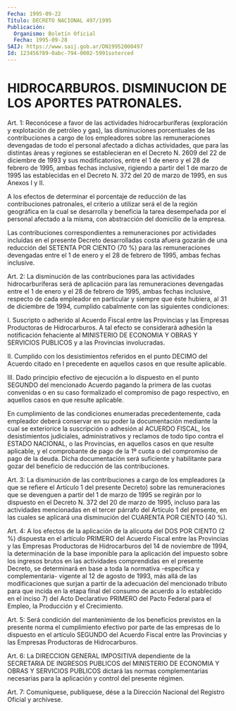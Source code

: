 ```yaml
---
Fecha: 1995-09-22
Título: DECRETO NACIONAL 497/1995
Publicación:
  Organismo: Boletín Oficial
  Fecha: 1995-09-28
SAIJ: https://www.saij.gob.ar/DN19952000497
Id: 123456789-0abc-794-0002-5991soterced
---
```

# HIDROCARBUROS. DISMINUCION DE LOS APORTES PATRONALES.

<a id="1"></a>
Art. 1: Reconócese a favor de las actividades hidrocarburíferas  (exploración y explotación de petróleo  y  gas), las disminuciones porcentuales de las contribuciones a cargo de los empleadores sobre las remuneraciones devengadas de todo el personal afectado a dichas actividades,  que  para  las  distintas  áreas  y regiones  se establecieran en el Decreto N. 2609 del 22 de diciembre de 1993 y sus  modificatorios,  entre  el  1  de  enero  y el 28 de febrero de 1995, ambas fechas inclusive, rigiendo a partir del 1 de marzo de 1995 las establecidas en el Decreto N. 372 del 20  de marzo de 1995, en sus Anexos I y II.

A  los  efectos  de  determinar  el  porcentaje de reducción de las contribuciones patronales, el criterio  a  utilizar  será   el de la región  geográfica  en  la  cual se desarrolla y beneficia la tarea desempeñada por el personal afectado  a  la  misma, con abstracción del domicilio de la empresa.

Las contribuciones correspondientes a remuneraciones por actividades  incluidas  en el presente Decreto desarrolladas  costa afuera gozarán de una reducción  del SETENTA POR CIENTO (70 %) para las remuneraciones devengadas entre  el  1  de  enero  y  el  28 de febrero de 1995, ambas fechas inclusive.

<a id="2"></a>
Art.  2: La disminución de las contribuciones para las actividades hidrocarburíferas   será   de  aplicación  para  las  remuneraciones devengadas entre el  1  de  enero y el 28 de febrero de 1995, ambas fechas  inclusive,  respecto de  cada  empleador  en  particular  y siempre que éste hubiera,  al  31  de  diciembre  de 1994, cumplido cabalmente con las siguientes condiciones:

I.  Suscripto o adherido al Acuerdo Fiscal entre las  Provincias  y las  Empresas   Productoras  de  Hidrocarburos.  A  tal  efecto  se considerará  adhesión  la  notificación  fehaciente al MINISTERIO DE ECONOMIA Y OBRAS Y SERVICIOS PUBLICOS y a las Provincias involucradas.

II. Cumplido con los desistimientos referidos  en  el  punto DECIMO del  Acuerdo  citado  en  I  precedente  en aquellos casos en  que resulte aplicable.

III.  Dado principio efectivo de ejecución a  lo  dispuesto  en  el punto SEGUNDO  del  mencionado  Acuerdo  pagando  la primera de las cuotas  convenidas o en su caso formalizado el compromiso  de  pago respectivo,    en  aquellos  casos  en  que  resulte  aplicable.

En cumplimiento de las condiciones enumeradas precedentemente, cada empleador deberá  conservar en su poder la documentación mediante la cual se exteriorice  la  suscripción  o adhesión al ACUERDO FISCAL, los desistimientos judiciales, administrativos  y  reclamos de todo tipo contra el ESTADO NACIONAL, o las Provincias, en aquellos casos en que resulte aplicable, y el comprobante de pago de la 1º cuota o del  compromiso  de  pago  de  la  deuda. Dicha documentación  será suficiente y habilitante para gozar  del  beneficio de reducción de las contribuciones.

<a id="3"></a>
Art.  3:  La disminución de las contribuciones  a  cargo  de  los empleadores (a  que  se refiere el Artículo 1 del presente Decreto) sobre las remuneraciones  que  se devenguen a partir del 1 de marzo de 1995 se regirán por lo dispuesto  en  el Decreto N. 372 del 20 de marzo  de  1995,  incluso para las actividades  mencionadas  en  el tercer párrafo del  Artículo  1  del  presente,  en  las  cuales se aplicará   una  disminución  del  CUARENTA  POR  CIENTO  (40  %).

<a id="4"></a>
Art. 4: A los efectos de la aplicación de la alícuota del  DOS POR CIENTO  (2  %)  dispuesta en el artículo PRIMERO del Acuerdo Fiscal entre las Provincias  y  las  Empresas Productoras de Hidrocarburos del 14 de noviembre de 1994, la  determinación de la base imponible para la aplicación del impuesto sobre  los  ingresos  brutos en las actividades comprendidas en el presente Decreto, se determinará  en base  a  toda la normativa -específica y complementaria- vigente al 12 de agosto  de  1993, más allá de las modificaciones que surjan a partir de la adecuación  del  mencionado tributo para que incida en la etapa final del consumo de acuerdo a lo establecido en el inciso 7) del Acto Declarativo PRIMERO  del  Pacto Federal para el Empleo, la Producción y el Crecimiento.

<a id="5"></a>
Art.  5:  Será  condición  del mantenimiento  de  los  beneficios previstos en la presente norma  el  cumplimiento efectivo por parte de las empresas de lo dispuesto en el  artículo SEGUNDO del Acuerdo Fiscal  entre  las  Provincias  y  las  Empresas    Productoras  de Hidrocarburos.

<a id="6"></a>
Art.  6:  La  DIRECCION  GENERAL  IMPOSITIVA  dependiente  de  la SECRETARIA DE INGRESOS PUBLICOS del MINISTERIO DE  ECONOMIA Y OBRAS Y SERVICIOS PUBLICOS dictará las normas complementarias  necesarias para la aplicación y control del presente régimen.

<a id="7"></a>
Art. 7: Comuníquese,  publíquese, dése a la Dirección Nacional del Registro Oficial y archívese.